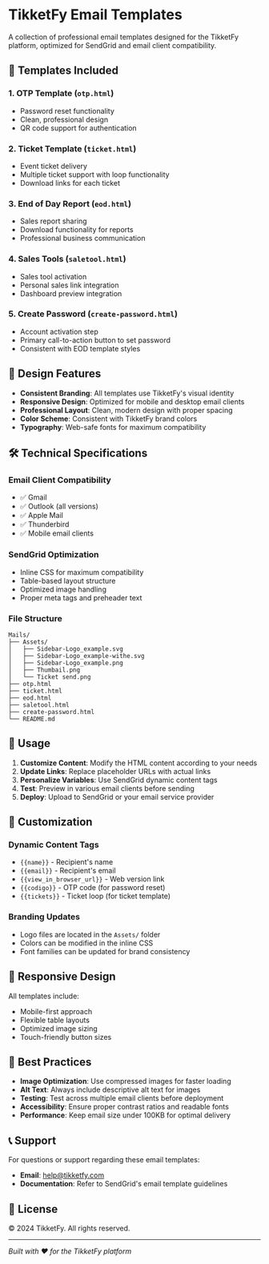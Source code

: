 # TikketFy Email Templates

A collection of professional email templates designed for the TikketFy platform, optimized for SendGrid and email client compatibility.

## 📧 Templates Included

### 1. **OTP Template** (`otp.html`)
- Password reset functionality
- Clean, professional design
- QR code support for authentication

### 2. **Ticket Template** (`ticket.html`)
- Event ticket delivery
- Multiple ticket support with loop functionality
- Download links for each ticket

### 3. **End of Day Report** (`eod.html`)
- Sales report sharing
- Download functionality for reports
- Professional business communication

### 4. **Sales Tools** (`saletool.html`)
- Sales tool activation
- Personal sales link integration
- Dashboard preview integration

### 5. **Create Password** (`create-password.html`)
- Account activation step
- Primary call-to-action button to set password
- Consistent with EOD template styles

## 🎨 Design Features

- **Consistent Branding**: All templates use TikketFy's visual identity
- **Responsive Design**: Optimized for mobile and desktop email clients
- **Professional Layout**: Clean, modern design with proper spacing
- **Color Scheme**: Consistent with TikketFy brand colors
- **Typography**: Web-safe fonts for maximum compatibility

## 🛠 Technical Specifications

### Email Client Compatibility
- ✅ Gmail
- ✅ Outlook (all versions)
- ✅ Apple Mail
- ✅ Thunderbird
- ✅ Mobile email clients

### SendGrid Optimization
- Inline CSS for maximum compatibility
- Table-based layout structure
- Optimized image handling
- Proper meta tags and preheader text

### File Structure
```
Mails/
├── Assets/
│   ├── Sidebar-Logo_example.svg
│   ├── Sidebar-Logo_example-withe.svg
│   ├── Sidebar-Logo_example.png
│   ├── Thumbail.png
│   └── Ticket send.png
├── otp.html
├── ticket.html
├── eod.html
├── saletool.html
├── create-password.html
└── README.md
```

## 🚀 Usage

1. **Customize Content**: Modify the HTML content according to your needs
2. **Update Links**: Replace placeholder URLs with actual links
3. **Personalize Variables**: Use SendGrid dynamic content tags
4. **Test**: Preview in various email clients before sending
5. **Deploy**: Upload to SendGrid or your email service provider

## 🔧 Customization

### Dynamic Content Tags
- `{{name}}` - Recipient's name
- `{{email}}` - Recipient's email
- `{{view_in_browser_url}}` - Web version link
- `{{codigo}}` - OTP code (for password reset)
- `{{tickets}}` - Ticket loop (for ticket template)

### Branding Updates
- Logo files are located in the `Assets/` folder
- Colors can be modified in the inline CSS
- Font families can be updated for brand consistency

## 📱 Responsive Design

All templates include:
- Mobile-first approach
- Flexible table layouts
- Optimized image sizing
- Touch-friendly button sizes

## 🎯 Best Practices

- **Image Optimization**: Use compressed images for faster loading
- **Alt Text**: Always include descriptive alt text for images
- **Testing**: Test across multiple email clients before deployment
- **Accessibility**: Ensure proper contrast ratios and readable fonts
- **Performance**: Keep email size under 100KB for optimal delivery

## 📞 Support

For questions or support regarding these email templates:
- **Email**: help@tikketfy.com
- **Documentation**: Refer to SendGrid's email template guidelines

## 📄 License

© 2024 TikketFy. All rights reserved.

---

*Built with ❤️ for the TikketFy platform*
